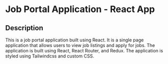 # Job Portal Application - React App

## Description

This is a job portal application built using React. It is a single page application that allows users to view job listings and apply for jobs. The application is built using React, React Router, and Redux. The application is styled using Tailwindcss and custom CSS.
